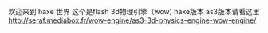 欢迎来到 haxe 世界
这个是flash 3d物理引擎（wow) haxe版本
as3版本请看这里
http://seraf.mediabox.fr/wow-engine/as3-3d-physics-engine-wow-engine/